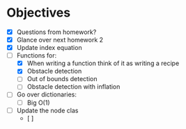 # Objectives 
- [x] Questions from homework? 
- [x] Glance over next homework 2 
- [x] Update index equation 
- [ ] Functions for:
  - [x] When writing a function think of it as writing a recipe 
  - [x] Obstacle detection
  - [ ] Out of bounds detection
  - [ ] Obstacle detection with inflation
- [ ] Go over dictionaries:
  - [ ] Big O(1) 
- [ ] Update the node clas
  - [ ] 


